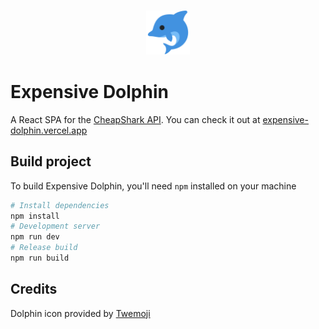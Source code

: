 <h3 align="center">
    <img src="src/resources/logo.svg"
         alt="Logo" 
         height="70">
</h3>

# Expensive Dolphin

A React SPA for the [CheapShark API](https://apidocs.cheapshark.com/). You can
check it out at
[expensive-dolphin.vercel.app](https://expensive-dolphin.vercel.app)

## Build project

To build Expensive Dolphin, you'll need `npm` installed on your machine

```bash
# Install dependencies
npm install
# Development server
npm run dev
# Release build
npm run build
```

## Credits

Dolphin icon provided by [Twemoji](https://github.com/twitter/twemoji)